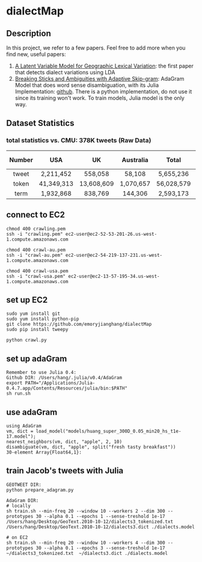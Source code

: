 # dialectMap

## Description

In this project, we refer to a few papers. Feel free to add more when you find new, useful papers:

1. [A Latent Variable Model for Geographic Lexical Variation](http://www.cs.cmu.edu/~nasmith/papers/eisenstein+oconnor+smith+xing.emnlp10.pdf): the first paper that detects dialect variations using LDA
2. [Breaking Sticks and Ambiguities with Adaptive Skip-gram](https://arxiv.org/pdf/1502.07257.pdf): AdaGram Model that does word sense disambiguation, with its Julia Implementation: [github](https://github.com/sbos/AdaGram.jl). There is a python implementation, do not use it since its training won't work. To train models, Julia model is the only way.

## Dataset Statistics

### total statistics vs. CMU: 378K tweets (Raw Data)

| Number 	| USA 	| UK 	| Australia 	| Total 	| CMU-data 	|
|:------:	|:----------:	|:----------:	|:---------:	|:----------:	|:---------:	|
| tweet 	| 2,211,452 	| 558,058 	| 58,108 	| 5,655,236 	| 377,616 	|
| token 	| 41,349,313 	| 13,608,609 	| 1,070,657 	| 56,028,579 	| 4,703,173 	|
| term 	| 1,932,868 	| 838,769 	| 144,306 	| 2,593,173 	| 164,809 	|

## connect to EC2

```
chmod 400 crawling.pem
ssh -i "crawling.pem" ec2-user@ec2-52-53-201-26.us-west-1.compute.amazonaws.com

chmod 400 crawl-au.pem
ssh -i "crawl-au.pem" ec2-user@ec2-54-219-137-231.us-west-1.compute.amazonaws.com

chmod 400 crawl-usa.pem
ssh -i "crawl-usa.pem" ec2-user@ec2-13-57-195-34.us-west-1.compute.amazonaws.com
```

## set up EC2

```
sudo yum install git 
sudo yum install python-pip
git clone https://github.com/emoryjianghang/dialectMap
sudo pip install tweepy

python crawl.py
```

## set up adaGram

```
Remember to use Julia 0.4:
Github DIR: /Users/hang/.julia/v0.4/AdaGram
export PATH="/Applications/Julia-0.4.7.app/Contents/Resources/julia/bin:$PATH"
sh run.sh
```

## use adaGram

```
using AdaGram
vm, dict = load_model("models/huang_super_300D_0.05_min20_hs_t1e-17.model");
nearest_neighbors(vm, dict, "apple", 2, 10)
disambiguate(vm, dict, "apple", split("fresh tasty breakfast"))
30-element Array{Float64,1}:
```

## train Jacob's tweets with Julia

```
GEOTWEET DIR:
python prepare_adagram.py

AdaGram DIR:
# locally
sh train.sh --min-freq 20 --window 10 --workers 2 --dim 300 --prototypes 30 --alpha 0.1 --epochs 1 --sense-treshold 1e-17 /Users/hang/Desktop/GeoText.2010-10-12/dialects3_tokenized.txt  /Users/hang/Desktop/GeoText.2010-10-12/dialects3.dict ./dialects.model   

# on EC2
sh train.sh --min-freq 20 --window 10 --workers 4 --dim 300 --prototypes 30 --alpha 0.1 --epochs 3 --sense-treshold 1e-17 ~/dialects3_tokenized.txt  ~/dialects3.dict ./dialects.model

```







